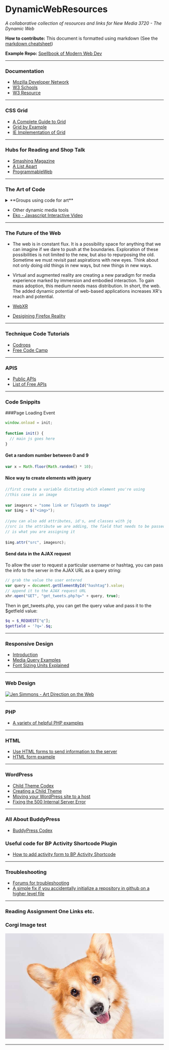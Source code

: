 # DynamicWebResources
<em>A collaborative collection of resources and links for New Media 3720 - The Dynamic Web</em>

<b>How to contribute:</b> This document is formatted using markdown (See the [markdown cheatsheet](https://github.com/adam-p/markdown-here/wiki/Markdown-Cheatsheet))

<b>Example Repo:</b> [Spellbook of Modern Web Dev](https://github.com/dexteryy/spellbook-of-modern-webdev)

*****

### Documentation
* [Mozilla Developer Network](https://developer.mozilla.org/en-US/)
* [W3 Schools](https://www.w3schools.com/)
* [W3 Resource](https://www.w3resource.com/)

*****

### CSS Grid
* [A Complete Guide to Grid ](https://css-tricks.com/snippets/css/complete-guide-grid/)
* [Grid by Example](https://gridbyexample.com/learn/)
* [IE Implementation of Grid](https://rachelandrew.co.uk/archives/2016/11/26/should-i-try-to-use-the-ie-implementation-of-css-grid-layout/)

*****

### Hubs for Reading and Shop Talk
* [Smashing Magazine](https://www.smashingmagazine.com/)
* [A List Apart](http://alistapart.com/)
* [ProgrammableWeb](https://www.programmableweb.com/)

*****

### The Art of Code
<details><summary>**Groups using code for art**</summary>

* Demoscene refers to a subculture of programmers that write graphical 'demos' entirely in code such as C#, C++, and even Basic. Big in Europe.


* [Pouet Demoscene Archive](http://www.pouet.net/)
* [Conspiracy - group](http://conspiracy.hu/)
* [Conspiracy - example video](https://www.youtube.com/watch?v=20vPbH6UWIc)
* [pixtur demoscene presentation](https://youtu.be/GswISjlquoU)

### Tools
* [VVVV](https://vvvv.org/)
* [Tooll](http://tooll.io/)
</details>

* Other dynamic media tools
* [Eko - Javascript Interactive Video](https://developer.helloeko.com/)


*****

### The Future of the Web
* The web is in constant flux. It is a possibility space for anything that we can imagine if we dare to push at the boundaries. Exploration of these possibilities is not limited to the new, but also to repurposing the old. Sometime we must revisit past aspirations with new eyes. Think about not only doing old things in new ways, but new things in new ways.
* Virtual and augmented reality are creating a new paradigm for media experience marked by immersion and embodied interaction. To gain mass adoption, this medium needs mass distribution. In short, the web. The added dynamic potential of web-based applications increases XR's reach and potential.

* [WebXR](https://github.com/immersive-web/webxr)
* [Desigining Firefox Reality](https://blog.mozvr.com/the-design-of-firefox-reality/)

*****

### Technique Code Tutorials

* [Codrops](https://tympanus.net/codrops/category/tutorials/)
* [Free Code Camp](https://guide.freecodecamp.org/javascript/tutorials)

*****

### APIS

* [Public APIs](https://github.com/abhishekbanthia/Public-APIs)
* [List of Free APIs](https://github.com/toddmotto/public-apis) 

****

### Code Snippits

###Page Loading Event
```javascript
window.onload = init;

function init() {
  // main js goes here
}
```

#### Get a random number between 0 and 9
```javascript
var x = Math.floor(Math.random() * 10);
```

#### Nice way to create elements with jquery
```javascript
//first create a variable dictating which element you're using
//this case is an image

var imagesrc = "some link or filepath to image"
var $img = $("<img>");

//you can also add attributes, id's, and classes with jq
//src is the attribute we are adding, the field that needs to be passed 
// is what you are assigning it

$img.attr("src", imagesrc);

```

#### Send data in the AJAX request

To allow the user to request a particular username or hashtag, you can pass the info to the server in the AJAX URL as a query string:
```javascript
// grab the value the user entered 
var query = document.getElementById("hashtag").value;
// append it to the AJAX request URL
xhr.open("GET", "get_tweets.php?q=" + query, true);

```
Then in get_tweets.php, you can get the query value and pass it to the $getfield value:
```php
$q = $_REQUEST["q"];
$getfield = '?q='.$q;
```

*****

### Responsive Design
* [Introduction](https://www.w3schools.com/css/css_rwd_intro.asp)
* [Media Query Examples](https://www.w3schools.com/css/css3_mediaqueries_ex.asp)
* [Font Sizing Units Explained](https://medium.com/@madhum86/css-font-sizing-pixels-vs-em-vs-rem-vs-percent-vs-viewport-units-b1485716afe7)

*****

### Web Design
[![Jen Simmons - Art Direction on the Web](http://img.youtube.com/vi/5Z7lSSMwRgo/0.jpg)](http://www.youtube.com/watch?v=5Z7lSSMwRgo)

*****

### PHP
* [A variety of helpful PHP examples](https://www.w3schools.com/php/php_examples.asp)

*****

### HTML
* [Use HTML forms to send information to the server](https://www.w3schools.com/html/html_forms.asp)
* [HTML form example](https://www.w3schools.com/html/tryit.asp?filename=tryhtml_form_text)

*****

### WordPress
* [Child Theme Codex](https://codex.wordpress.org/Child_Themes)
* [Creating a Child Theme](https://www.elegantthemes.com/blog/resources/wordpress-child-theme-tutorial)
* [Moving your WordPress site to a host](http://www.wpbeginner.com/wp-tutorials/how-to-move-wordpress-from-local-server-to-live-site/)
* [Fixing the 500 Internal Server Error](http://www.wpbeginner.com/wp-tutorials/how-to-fix-the-internal-server-error-in-wordpress/)

*****

### All About BuddyPress
* [BuddyPress Codex](https://codex.buddypress.org/)

### Useful code for BP Activity Shortcode Plugin
* [How to add activity form to BP Activity Shortcode](https://buddypress.org/support/topic/how-to-add-activity-form-to-bp-activity-shortcode/)

*****

### Troubleshooting

* [Forums for troubleshooting](https://teamtreehouse.com/community)
* [A simple fix if you accidentally initialize a repository in github on a higher level file](https://teamtreehouse.com/community/ran-git-init-on-home-directory)

*****

### Reading Assignment One Links etc. 

### Corgi Image test
![Alt text](/img/pembroke-welsh-corgi-hero.jpg)

*****



